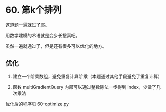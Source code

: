 # 60. 第k个排列
这道题一遍就过了耶。

用数学建模的术语就是变步长搜索吧。

虽然一遍就通过了，但是还有很多可以优化的地方。

## 优化
1. 建立一个阶乘数组，避免重复计算阶乘（本题通过其他手段避免了重复计算）

2. 函数 multiGradientQuery 内部可以通过整数除法一步得到 index，少做了几次乘法

优化后的程序见 60-optimize.py
